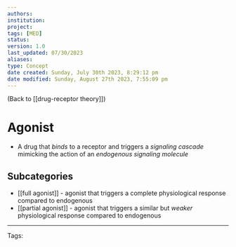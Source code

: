 ```yaml
---
authors: 
institution: 
project: 
tags: [MED]
status: 
version: 1.0
last_updated: 07/30/2023
aliases: 
type: Concept
date created: Sunday, July 30th 2023, 8:29:12 pm
date modified: Sunday, August 27th 2023, 7:55:09 pm
---
```


(Back to [[drug-receptor theory]])

# Agonist

- A drug that _binds_ to a receptor and triggers a _signaling cascade_ mimicking the action of an _endogenous signaling molecule_

## Subcategories
- [[full agonist]] - agonist that triggers a complete physiological response compared to endogenous
- [[partial agonist]] - agonist that triggers a similar but _weaker_ physiological response compared to endogenous

---
Tags: